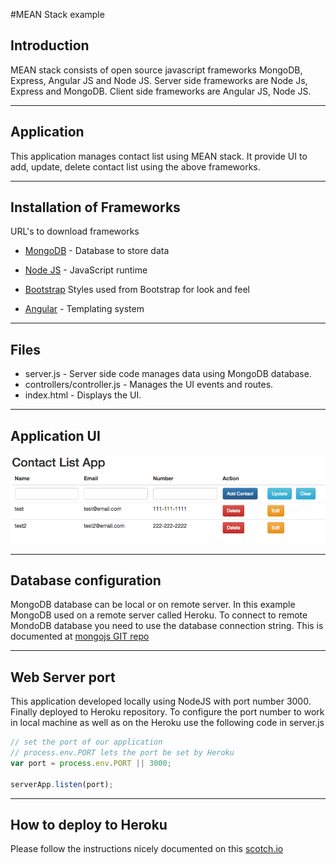 #MEAN Stack example


## Introduction

MEAN stack consists of open source javascript frameworks MongoDB, Express, Angular JS and Node JS.
Server side frameworks are Node Js, Express and MongoDB. Client side frameworks are Angular JS, Node JS.

----
## Application
This application manages contact list using MEAN stack. It provide UI to add, update, delete contact list
using the above frameworks.

----
## Installation of Frameworks
URL's to download frameworks

* [MongoDB](https://www.mongodb.com/download-center?jmp=nav#community) - Database to store data

* [Node JS](https://nodejs.org/) - JavaScript runtime

* [Bootstrap](http://getbootstrap.com/getting-started/) 
	Styles used from Bootstrap for look and feel

* [Angular](http://angularjs.org) - Templating system

----
## Files

* server.js - Server side code manages data using MongoDB database.
* controllers/controller.js - Manages the UI events and routes.
* index.html - Displays the UI.

----
## Application UI
![Contact List](/screenshots/screen1.png?raw=true "Contact List")

----
## Database configuration

MongoDB database can be local or on remote server. In this example MongoDB used on a remote server called
Heroku. To connect to remote MondoDB database you need to use the database connection string. This is documented at [mongojs GIT repo](https://github.com/mafintosh/mongojs)

----
## Web Server port 
This application developed locally using NodeJS with port number 3000. Finally deployed to Heroku repository. To configure the port number to work in local machine as well as on the Heroku use the following code in server.js

``` javascript
// set the port of our application
// process.env.PORT lets the port be set by Heroku
var port = process.env.PORT || 3000;

serverApp.listen(port);
```

----
## How to deploy to Heroku

Please follow the instructions nicely documented on this [scotch.io](https://scotch.io/tutorials/how-to-deploy-a-node-js-app-to-heroku)
